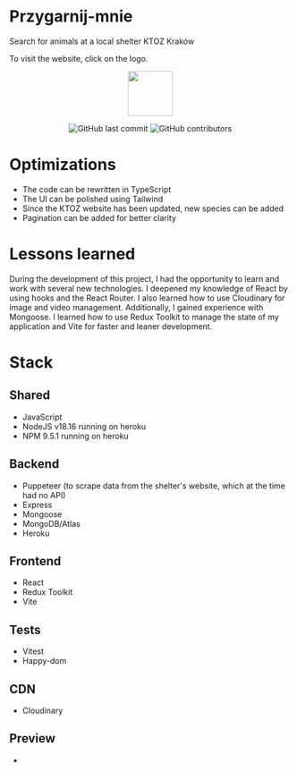 # Przygarnij-mnie

Search for animals at a local shelter KTOZ Kraków

To visit the website, click on the logo.

<a href="https://przygarnij-mnie.herokuapp.com">
  <p align="center">
    <img height=80 src="https://przygarnij-mnie.herokuapp.com/assets/image-logo-4bb93367.png"/>
  </p>
</a>

<p align="center">
  <img alt="GitHub last commit" src="https://img.shields.io/github/last-commit/marcadrian-it/przygarnij-mnie?style=flat-square">
  <img alt="GitHub contributors" src="https://img.shields.io/github/contributors/marcadrian-it/przygarnij-mnie?style=flat-square">
</p>

# Optimizations

- The code can be rewritten in TypeScript
- The UI can be polished using Tailwind
- Since the KTOZ website has been updated, new species can be added
- Pagination can be added for better clarity

# Lessons learned

During the development of this project, I had the opportunity to learn and work with several new technologies. I deepened my knowledge of React by using hooks and the React Router. I also learned how to use Cloudinary for image and video management. Additionally, I gained experience with Mongoose. I learned how to use Redux Toolkit to manage the state of my application and Vite for faster and leaner development.

# Stack

## Shared

- JavaScript
- NodeJS v18.16 running on heroku
- NPM 9.5.1 running on heroku

## Backend

- Puppeteer (to scrape data from the shelter's website, which at the time had no API)
- Express
- Mongoose
- MongoDB/Atlas
- Heroku

## Frontend

- React
- Redux Toolkit
- Vite

## Tests
- Vitest
- Happy-dom

## CDN

- Cloudinary

## Preview

-
